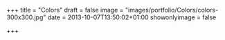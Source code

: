 +++
title = "Colors"
draft = false
image = "images/portfolio/Colors/colors-300x300.jpg"
date = 2013-10-07T13:50:02+01:00
showonlyimage = false

+++
